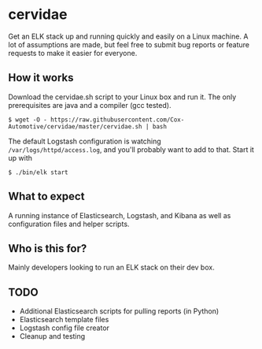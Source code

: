 # cervidae

Get an ELK stack up and running quickly and easily on a Linux machine. A lot of assumptions are made, but feel free to submit bug reports or feature requests to make it easier for everyone.

## How it works

Download the cervidae.sh script to your Linux box and run it. The only prerequisites are java and a compiler (gcc tested).

```
$ wget -O - https://raw.githubusercontent.com/Cox-Automotive/cervidae/master/cervidae.sh | bash
```

The default Logstash configuration is watching ```/var/logs/httpd/access.log```, and you'll probably want to add to that. Start it up with

```
$ ./bin/elk start
```

## What to expect

A running instance of Elasticsearch, Logstash, and Kibana as well as configuration files and helper scripts.

## Who is this for?

Mainly developers looking to run an ELK stack on their dev box. 

## TODO

* Additional Elasticsearch scripts for pulling reports (in Python)
* Elasticsearch template files
* Logstash config file creator
* Cleanup and testing
